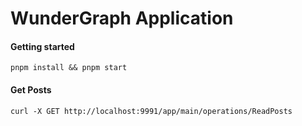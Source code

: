 # WunderGraph Application

#### Getting started

```shell
pnpm install && pnpm start
```

#### Get Posts

```shell
curl -X GET http://localhost:9991/app/main/operations/ReadPosts
```
